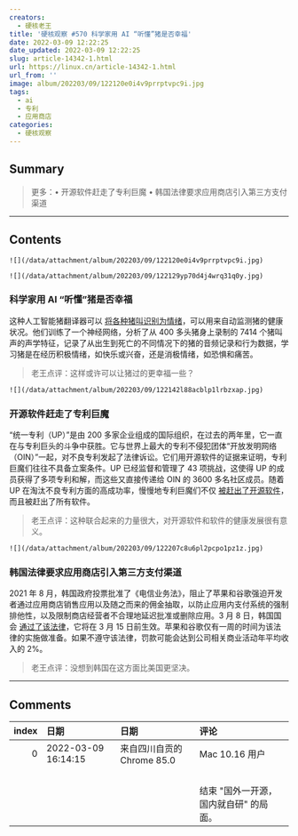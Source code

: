 ```yaml
---
creators:
  - 硬核老王
title: '硬核观察 #570 科学家用 AI “听懂”猪是否幸福'
date: 2022-03-09 12:22:25
date_updated: 2022-03-09 12:22:25
slug: article-14342-1.html
url: https://linux.cn/article-14342-1.html
url_from: ''
image: album/202203/09/122120e0i4v9prrptvpc9i.jpg
tags:
  - ai
  - 专利
  - 应用商店
categories:
  - 硬核观察
---
```


## Summary

> 更多：• 开源软件赶走了专利巨魔 • 韩国法律要求应用商店引入第三方支付渠道

***

<!-- more -->

## Contents

`![](/data/attachment/album/202203/09/122120e0i4v9prrptvpc9i.jpg)`

`![](/data/attachment/album/202203/09/122129yp70d4j4wrq31q0y.jpg)`

### 科学家用 AI “听懂”猪是否幸福

这种人工智能猪翻译器可以 [将各种猪叫识别为情绪](https://www.theguardian.com/science/2022/mar/07/scientists-use-ai-to-decode-pig-calls)，可以用来自动监测猪的健康状况。他们训练了一个神经网络，分析了从 400 多头猪身上录制的 7414 个猪叫声的声学特征，记录了从出生到死亡的不同情况下的猪的音频记录和行为数据，学习猪是在经历积极情绪，如快乐或兴奋，还是消极情绪，如恐惧和痛苦。

> 
> 老王点评：这样或许可以让猪过的更幸福一些？
> 
> 
> 

`![](/data/attachment/album/202203/09/122142l88acblp1lrbzxap.jpg)`

### 开源软件赶走了专利巨魔

“统一专利（UP）”是由 200 多家企业组成的国际组织，在过去的两年里，它一直在与专利巨头的斗争中获胜。它与世界上最大的专利不侵犯团体“开放发明网络（OIN）”一起，对不良专利发起了法律诉讼。它们用开源软件的证据来证明，专利巨魔们往往不具备立案条件。UP 已经监督和管理了 43 项挑战，这使得 UP 的成员获得了多项专利和解，而这些又直接传递给 OIN 的 3600 多名社区成员。随着 UP 在淘汰不良专利方面的高成功率，慢慢地专利巨魔们不仅 [被赶出了开源软件](https://www.zdnet.com/article/open-source-zone-grinds-away-at-patent-trolls/)，而且被赶出了所有软件。

> 
> 老王点评：这种联合起来的力量很大，对开源软件和软件的健康发展很有意义。
> 
> 
> 

`![](/data/attachment/album/202203/09/122207c8u6pl2pcpo1pz1z.jpg)`

### 韩国法律要求应用商店引入第三方支付渠道

2021 年 8 月，韩国政府投票批准了《电信业务法》，阻止了苹果和谷歌强迫开发者通过应用商店销售应用以及随之而来的佣金抽取，以防止应用内支付系统的强制排他性，以及限制商店经营者不合理地延迟批准或删除应用。3 月 8 日，韩国国会 [通过了该法律](https://www.reuters.com/technology/skorea-approves-rules-app-store-law-targeting-apple-google-2022-03-08/)，它将在 3 月 15 日前生效。苹果和谷歌仅有一周的时间为该法律的实施做准备。如果不遵守该法律，罚款可能会达到公司相关商业活动年平均收入的 2%。

> 
> 老王点评：没想到韩国在这方面比美国更坚决。
> 
> 
>

***

## Comments

|   index | 日期                | 日期                                      | 评论                                                              |
|--------:|:--------------------|:------------------------------------------|:------------------------------------------------------------------|
|       0 | 2022-03-09 16:14:15 | 来自四川自贡的 Chrome 85.0|Mac 10.16 用户 | 统一专利（UP）能管到中国来吗？<br />             |
|         |                     |                                           | <br />                                           |
|         |                     |                                           | 结束 &quot;国外一开源，国内就自研&quot; 的局面。                  |
